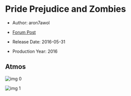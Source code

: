 # Pride Prejudice and Zombies

* Author: aron7awol

* [Forum Post](https://www.avsforum.com/threads/bass-eq-for-filtered-movies.2995212/post-58176676)

* Release Date: 2016-05-31
* Production Year: 2016

## Atmos

![img 0](https://i.imgur.com/9ervODd.jpg)

![img 1](https://i.imgur.com/1tfuUlK.png)

